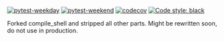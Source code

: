 [![pytest-weekday](https://github.com/nth10sd/ocs/actions/workflows/pytest-weekday.yml/badge.svg)](https://github.com/nth10sd/ocs/actions/workflows/pytest-weekday.yml)
[![pytest-weekend](https://github.com/nth10sd/ocs/actions/workflows/pytest-weekend.yml/badge.svg)](https://github.com/nth10sd/ocs/actions/workflows/pytest-weekend.yml)
[![codecov](https://codecov.io/gh/nth10sd/ocs/branch/main/graph/badge.svg?token=CAAXAQ62A6)](https://codecov.io/gh/nth10sd/ocs)
[![Code style: black](https://img.shields.io/badge/code%20style-black-000000.svg)](https://github.com/psf/black)

Forked compile_shell and stripped all other parts. Might be rewritten soon, do not use in production.

